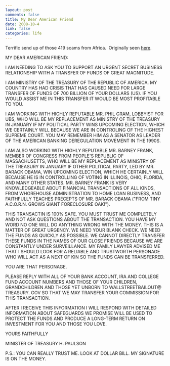 ```yaml
--- 
layout: post
comments: false
title: My Dear American Friend
date: 2008-10-4
link: false
categories: life
---
```

Terrific send up of those 419 scams from Africa.  Originally seen <a title="Making its way around the Internet" href="http://www.redstate.com/diaries/redstate/2008/oct/01/making-its-way-around-the-internets/">here</a>.

MY DEAR AMERICAN FRIEND:

I AM NEEDING TO ASK YOU TO SUPPORT AN URGENT SECRET BUSINESS RELATIONSHIP WITH A TRANSFER OF FUNDS OF GREAT MAGNITUDE.

I AM MINISTRY OF THE TREASURY OF THE REPUBLIC OF AMERICA. MY COUNTRY HAS HAD CRISIS THAT HAS CAUSED NEED FOR LARGE TRANSFER OF FUNDS OF 700 BILLION OF YOUR DOLLARS (US). IF YOU WOULD ASSIST ME IN THIS TRANSFER IT WOULD BE MOST PROFITABLE TO YOU.

I AM WORKING WITH HIGHLY REPUTABLE MR. PHIL GRAM, LOBBYIST FOR UBS, WHO WILL BE MY REPLACEMENT AS MINISTRY OF THE TREASURY IN JANUARY IF MY POLITICAL PARTY WINS UPCOMING ELECTION, WHICH WE CERTAINLY WILL BECAUSE WE ARE IN CONTROLING OF THE HIGHEST SUPREME COURT. YOU MAY REMEMBER HIM AS A SENATOR AS LEADER OF THE AMERICAN BANKING DEREGULATION MOVEMENT IN THE 1990S.

I AM ALSO WORKING WITH HIGHLY REPUTABLE MR. BARNEY FRANK, MEMBER OF CONGRESS FROM PEOPLE'S REPUBLIC OF MASSACHUSETTS, WHO WILL BE MY REPLACEMENT AS MINISTRY OF THE TREASURY IN JANUARY IF OTHER POLITICAL PARTY, LED BY MR. BARACK OBAMA, WIN UPCOMING ELECTION, WHICH HE CERTAINLY WILL BECAUSE HE IS IN CONTROLLING OF VOTING IN ILLINOIS, OHIO, FLORIDA, AND MANY OTHER STATES. MR. BARNEY FRANK IS VERY KNOWLEDGEABLE ABOUT FINANCIAL TRANSACTIONS OF ALL KINDS, FROM WHOREHOUSE ADMINISTRATION TO HOME LOAN BUSINESS, AND FAITHFULLY TEACHES PRECEPTS OF MR. BARACK OBAMA ("FROM TINY A.C.O.R.N. GROWS GIANT FORECLOSURE OAK!").

THIS TRANSACTIN IS 100% SAFE. YOU MUST TRUST ME COMPLETELY AND NOT ASK QUESTIONS ABOUT THE TRANSACTION. YOU HAVE MY WORD NO ONE WILL DO ANYTHING WRONG WITH THE MONEY. THIS IS A MATTER OF GREAT URGENCY. WE NEED YOUR BLANK CHECK. WE NEED THE FUNDS AS QUICKLY AS POSSIBLE. WE CANNOT DIRECTLY TRANSFER THESE FUNDS IN THE NAMES OF OUR CLOSE FRIENDS BECAUSE WE ARE CONSTANTLY UNDER SURVEILLANCE. MY FAMILY LAWYER ADVISED ME THAT I SHOULD LOOK FOR A RELIABLE AND TRUSTWORTH PERSONAGE WHO WILL ACT AS A NEXT OF KIN SO THE FUNDS CAN BE TRANSFERRED.

YOU ARE THAT PERSONAGE.

PLEASE REPLY WITH ALL OF YOUR BANK ACCOUNT, IRA AND COLLEGE FUND ACCOUNT NUMBERS AND THOSE OF YOUR CHILDREN, GRANDCHILDREN AND THOSE YET UNBORN TO WALLSTREETBAILOUT@ TREASURY. GOV SO THAT WE MAY TRANSFER YOUR COMMISSION FOR THIS TRANSACTION.

AFTER I RECEIVE THIS INFORMATION I WILL RESPOND WITH DETAILED INFORMATION ABOUT SAFEGUARDS WE PROMISE WILL BE USED TO PROTECT THE FUNDS AND PRODUCE A LONG-TERM RETURN ON INVESTMENT FOR YOU AND THOSE YOU LOVE.

YOURS FAITHFULLY

MINISTER OF TREASURY H. PAULSON

P.S.: YOU CAN REALLY TRUST ME. LOOK AT DOLLAR BILL. MY SIGNATURE IS ON THE MONEY.
